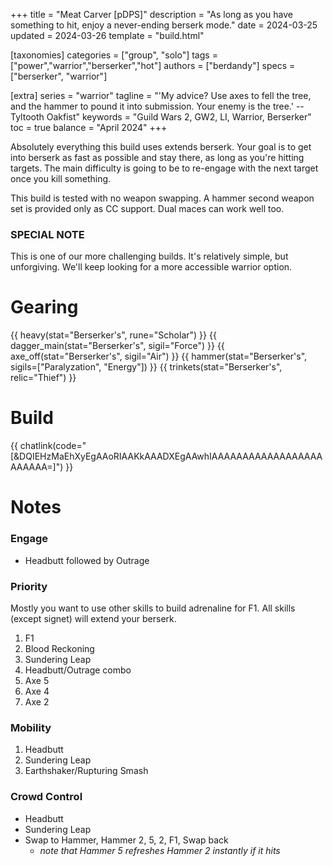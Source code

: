 +++
title = "Meat Carver [pDPS]"
description = "As long as you have something to hit, enjoy a never-ending berserk mode."
date = 2024-03-25
updated = 2024-03-26
template = "build.html"

[taxonomies]
categories = ["group", "solo"]
tags = ["power","warrior","berserker","hot"]
authors = ["berdandy"]
specs = ["berserker", "warrior"]

[extra]
series = "warrior"
tagline = "'My advice? Use axes to fell the tree, and the hammer to pound it into submission. Your enemy is the tree.' --Tyltooth Oakfist"
keywords = "Guild Wars 2, GW2, LI, Warrior, Berserker"
toc = true
balance = "April 2024"
+++

Absolutely everything this build uses extends berserk. Your goal is to get into berserk as fast as possible and stay there, as long as you're hitting
targets. The main difficulty is going to be to re-engage with the next target once you kill something.

This build is tested with no weapon swapping. A hammer second weapon set is provided only as CC support. Dual maces can work well too.

### SPECIAL NOTE

This is one of our more challenging builds. It's relatively simple, but unforgiving. We'll keep looking for a more
accessible warrior option.

# Gearing

{{ heavy(stat="Berserker's", rune="Scholar") }}
{{ dagger_main(stat="Berserker's", sigil="Force") }}
{{ axe_off(stat="Berserker's", sigil="Air") }}
{{ hammer(stat="Berserker's", sigils=["Paralyzation", "Energy"]) }}
{{ trinkets(stat="Berserker's", relic="Thief") }}

# Build

{{ chatlink(code="[&DQIEHzMaEhXyEgAAoRIAAKkAAADXEgAAwhIAAAAAAAAAAAAAAAAAAAAAAAA=]") }}

# Notes

### Engage

- Headbutt followed by Outrage

### Priority

Mostly you want to use other skills to build adrenaline for F1. All skills (except signet) will extend your berserk.

1. F1
1. Blood Reckoning
1. Sundering Leap
1. Headbutt/Outrage combo
1. Axe 5
1. Axe 4
1. Axe 2

### Mobility

1. Headbutt
1. Sundering Leap
1. Earthshaker/Rupturing Smash

### Crowd Control

- Headbutt
- Sundering Leap
- Swap to Hammer, Hammer 2, 5, 2, F1, Swap back
  - _note that Hammer 5 refreshes Hammer 2 instantly if it hits_

